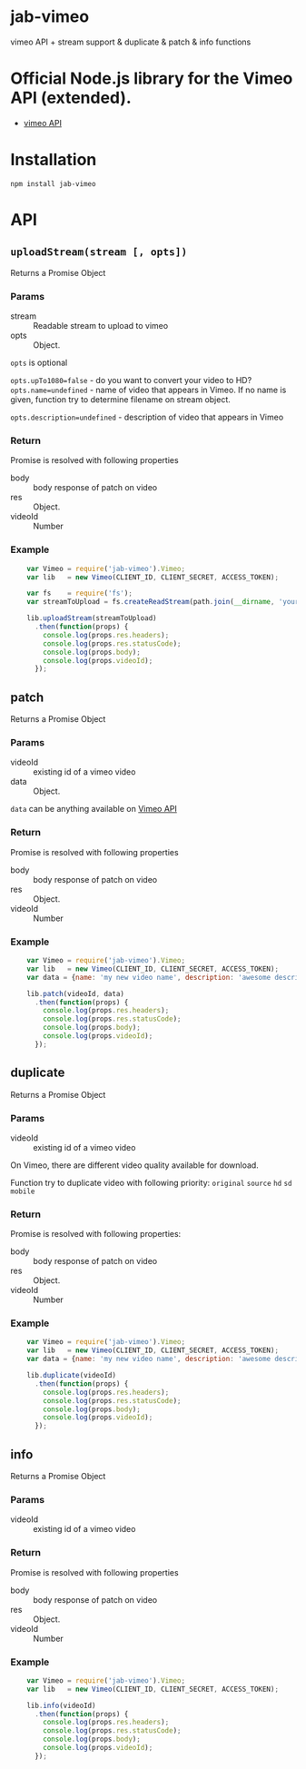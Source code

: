 # jab-vimeo
vimeo API + stream support &amp; duplicate &amp; patch &amp; info functions

# Official Node.js library for the Vimeo API (extended).

 * [vimeo API](https://github.com/vimeo/vimeo.js)


# Installation

    npm install jab-vimeo


# API

## `uploadStream(stream [, opts])`

Returns a Promise Object

### Params
<dl>
<dt>
stream
</dt>
<dd>
Readable stream to upload to vimeo
</dd>

<dt>
opts
</dt>
<dd>
Object.
</dd>
</dl>

`opts` is optional

`opts.upTo1080=false` -  do you want to convert your video to HD?
`opts.name=undefined`  - name of video that appears in Vimeo.
If no name is given, function try to determine filename on stream object.

`opts.description=undefined`  - description of video that appears in Vimeo


### Return
Promise is resolved with following properties

<dl>
<dt>
body
</dt>
<dd>
body response of patch on video
</dd>

<dt>
res
</dt>
<dd>
Object.
</dd>
<dt>
videoId
</dt>
<dd>
Number
</dd>
</dl>


### Example
```JavaScript
    var Vimeo = require('jab-vimeo').Vimeo;
    var lib   = new Vimeo(CLIENT_ID, CLIENT_SECRET, ACCESS_TOKEN);

    var fs    = require('fs');
    var streamToUpload = fs.createReadStream(path.join(__dirname, 'your_video.mp4'));

    lib.uploadStream(streamToUpload)
      .then(function(props) {
        console.log(props.res.headers);
        console.log(props.res.statusCode);
        console.log(props.body);
        console.log(props.videoId);
      });
```

## patch

Returns a Promise Object

### Params
<dl>
<dt>
videoId
</dt>
<dd>
existing id of a vimeo video
</dd>

<dt>
data
</dt>
<dd>
Object.
</dd>
</dl>

`data` can be anything available on [Vimeo API](https://developer.vimeo.com/api/spec)


### Return
Promise is resolved with following properties

<dl>
<dt>
body
</dt>
<dd>
body response of patch on video
</dd>

<dt>
res
</dt>
<dd>
Object.
</dd>
<dt>
videoId
</dt>
<dd>
Number
</dd>
</dl>


### Example

```JavaScript
    var Vimeo = require('jab-vimeo').Vimeo;
    var lib   = new Vimeo(CLIENT_ID, CLIENT_SECRET, ACCESS_TOKEN);
    var data = {name: 'my new video name', description: 'awesome description of my video'}

    lib.patch(videoId, data)
      .then(function(props) {
        console.log(props.res.headers);
        console.log(props.res.statusCode);
        console.log(props.body);
        console.log(props.videoId);
      });
```


## duplicate
Returns a Promise Object

### Params
<dl>
<dt>
videoId
</dt>
<dd>
existing id of a vimeo video
</dd>
</dl>

On Vimeo, there are different video quality available for download.

Function try to duplicate video with following priority: `original` `source`  `hd` `sd` `mobile`

### Return
Promise is resolved with following properties:
<dl>
<dt>
body
</dt>
<dd>
body response of patch on video
</dd>

<dt>
res
</dt>
<dd>
Object.
</dd>
<dt>
videoId
</dt>
<dd>
Number
</dd>
</dl>


### Example

```JavaScript
    var Vimeo = require('jab-vimeo').Vimeo;
    var lib   = new Vimeo(CLIENT_ID, CLIENT_SECRET, ACCESS_TOKEN);
    var data = {name: 'my new video name', description: 'awesome description of my video'}

    lib.duplicate(videoId)
      .then(function(props) {
        console.log(props.res.headers);
        console.log(props.res.statusCode);
        console.log(props.body);
        console.log(props.videoId);
      });
```



## info
Returns a Promise Object

### Params
<dl>
<dt>
videoId
</dt>
<dd>
existing id of a vimeo video
</dd>
</dl>

### Return

Promise is resolved with following properties

<dl>
<dt>
body
</dt>
<dd>
body response of patch on video
</dd>

<dt>
res
</dt>
<dd>
Object.
</dd>
<dt>
videoId
</dt>
<dd>
Number
</dd>
</dl>


### Example

```JavaScript
    var Vimeo = require('jab-vimeo').Vimeo;
    var lib   = new Vimeo(CLIENT_ID, CLIENT_SECRET, ACCESS_TOKEN);

    lib.info(videoId)
      .then(function(props) {
        console.log(props.res.headers);
        console.log(props.res.statusCode);
        console.log(props.body);
        console.log(props.videoId);
      });
```
